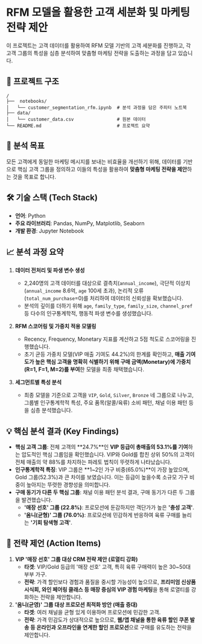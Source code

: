 # RFM 모델을 활용한 고객 세분화 및 마케팅 전략 제안

이 프로젝트는 고객 데이터를 활용하여 RFM 모델 기반의 고객 세분화를 진행하고, 각 고객 그룹의 특성을 심층 분석하여 맞춤형 마케팅 전략을 도출하는 과정을 담고 있습니다.

## 📂 프로젝트 구조
```
/
├──  notebooks/
│   └── customer_segmentation_rfm.ipynb  # 분석 과정을 담은 주피터 노트북
├── data/
│   └── customer_data.csv                # 원본 데이터
└── README.md                            # 프로젝트 요약
```

## 🎯 분석 목표

모든 고객에게 동일한 마케팅 메시지를 보내는 비효율을 개선하기 위해, 데이터를 기반으로 핵심 고객 그룹을 정의하고 이들의 특성을 활용하여 **맞춤형 마케팅 전략을 제안**하는 것을 목표로 합니다.

## 🛠️ 기술 스택 (Tech Stack)

*   **언어**: Python
*   **주요 라이브러리**: Pandas, NumPy, Matplotlib, Seaborn
*   **개발 환경**: Jupyter Notebook

## 📈 분석 과정 요약

1.  **데이터 전처리 및 파생 변수 생성**
    *   2,240명의 고객 데이터를 대상으로 결측치(`annual_income`), 극단적 이상치(`annual_income` 8.6억, `age` 100세 초과), 논리적 오류(`total_num_purchase`=0)를 처리하여 데이터의 신뢰성을 확보했습니다.
    *   분석의 깊이를 더하기 위해 `age`, `family_type`, `family_size`, `channel_pref` 등 다수의 인구통계학적, 행동적 파생 변수를 생성했습니다.

2.  **RFM 스코어링 및 가중치 적용 모델링**
    *   Recency, Frequency, Monetary 지표를 계산하고 5점 척도로 스코어링을 진행했습니다.
    *   초기 균등 가중치 모델(VIP 매출 기여도 44.2%)의 한계를 확인하고, **매출 기여도가 높은 핵심 고객을 명확히 식별하기 위해 구매 금액(Monetary)에 가중치(R=1, F=1, M=2)를 부여**한 모델을 최종 채택했습니다.

3.  **세그먼트별 특성 분석**
    *   최종 모델을 기준으로 고객을 `VIP`, `Gold`, `Silver`, `Bronze` 네 그룹으로 나누고, 그룹별 인구통계학적 특성, 주요 품목(알콜/육류) 소비 패턴, 채널 이용 패턴 등을 심층 분석했습니다.

## 💡 핵심 분석 결과 (Key Findings)

*   **핵심 고객 그룹**: 전체 고객의 **24.7%**인 **VIP 등급이 총매출의 53.1%를 기여**하는 압도적인 핵심 그룹임을 확인했습니다. VIP와 Gold를 합친 상위 50%의 고객이 전체 매출의 약 88%를 차지하는 파레토 법칙이 뚜렷하게 나타났습니다.
*   **인구통계학적 특징**: VIP 그룹은 **1~2인 가구 비중(65.0%)**이 가장 높았으며, Gold 그룹(52.3%)과 큰 차이를 보였습니다. 이는 등급이 높을수록 소규모 가구 비중이 높아지는 뚜렷한 경향성을 의미합니다.
*   **구매 동기가 다른 두 핵심 그룹**: 채널 이용 패턴 분석 결과, 구매 동기가 다른 두 그룹을 발견했습니다.
    *   **'매장 선호' 그룹 (22.8%)**: 프로모션에 둔감하지만 객단가가 높은 **'충성 고객'**.
    *   **'옴니(균형)' 그룹 (76.0%)**: 프로모션에 민감하게 반응하여 육류 구매를 늘리는 **'기회 탐색형 고객'**.

## 🚀 전략 제언 (Action Items)

1.  **VIP '매장 선호' 그룹 대상 CRM 전략 제안 (로열티 강화)**
    *   **타겟**: VIP/Gold 등급의 '매장 선호' 고객, 특히 육류 구매력이 높은 30~50대 부부 가구.
    *   **전략**: 가격 할인보다 경험과 품질을 중시할 가능성이 높으므로, **프리미엄 신상품 시식회, 와인 페어링 클래스 등 매장 중심의 VIP 경험 마케팅**을 통해 로열티를 강화하는 전략을 제안합니다.
2.  **'옴니(균영)' 그룹 대상 프로모션 최적화 방안 (매출 증대)**
    *   **타겟**: 여러 채널을 균형 있게 이용하며 프로모션에 민감한 고객.
    *   **전략**: 가격 민감도가 상대적으로 높으므로, **웹/앱 채널을 통한 육류 할인 쿠폰 발송 등 온라인과 오프라인을 연계한 할인 프로모션**으로 구매를 유도하는 전략을 제안합니다.
